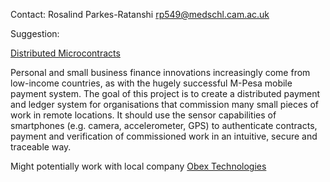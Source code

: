 Contact: Rosalind Parkes-Ratanshi <rp549@medschl.cam.ac.uk>

Suggestion:

[Distributed Microcontracts](Distributed_Microcontracts "wikilink")

Personal and small business finance innovations increasingly come from
low-income countries, as with the hugely successful M-Pesa mobile
payment system. The goal of this project is to create a distributed
payment and ledger system for organisations that commission many small
pieces of work in remote locations. It should use the sensor
capabilities of smartphones (e.g. camera, accelerometer, GPS) to
authenticate contracts, payment and verification of commissioned work in
an intuitive, secure and traceable way.

Might potentially work with local company [Obex
Technologies](Obex_Technologies "wikilink")
